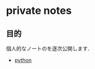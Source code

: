 # private notes

## 目的

個人的なノートのを逐次公開します．

* [python](https://github.com/hanada-yasutaka/private-notes/tree/master/pythonstep)

